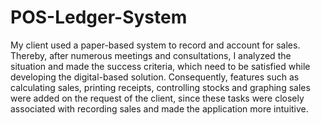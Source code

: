 # POS-Ledger-System
My client used a paper-based system to record and account for sales. Thereby, after numerous meetings and consultations, I analyzed the situation and made the success criteria, which need to be satisfied while developing the digital-based solution. Consequently, features such as calculating sales, printing receipts, controlling stocks and graphing sales were added on the request of the client, since these tasks were closely associated with recording sales and made the application more intuitive.
